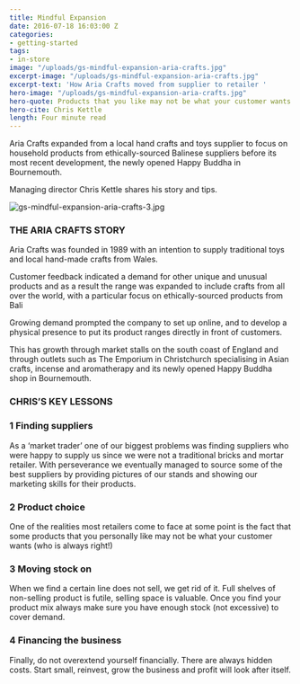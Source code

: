 ```yaml
---
title: Mindful Expansion
date: 2016-07-18 16:03:00 Z
categories:
- getting-started
tags:
- in-store
image: "/uploads/gs-mindful-expansion-aria-crafts.jpg"
excerpt-image: "/uploads/gs-mindful-expansion-aria-crafts.jpg"
excerpt-text: 'How Aria Crafts moved from supplier to retailer '
hero-image: "/uploads/gs-mindful-expansion-aria-crafts.jpg"
hero-quote: Products that you like may not be what your customer wants.
hero-cite: Chris Kettle
length: Four minute read
---
```


Aria Crafts expanded from a local hand crafts and toys supplier to focus on household products from ethically-sourced Balinese suppliers before its most recent development, the newly opened Happy Buddha in Bournemouth. 

Managing director Chris Kettle shares his story and tips. 

![gs-mindful-expansion-aria-crafts-3.jpg](/uploads/gs-mindful-expansion-aria-crafts-3.jpg)

### THE ARIA CRAFTS STORY

Aria Crafts was founded in 1989 with an intention to supply traditional toys and local hand-made crafts from Wales. 

Customer feedback indicated a demand for other unique and unusual products and as a result the range was expanded to include crafts from all over the world, with a particular focus on ethically-sourced products from Bali

Growing demand prompted the company to set up online, and to develop a physical presence to put its product ranges directly in front of customers. 

This has growth through market stalls on the south coast of England and through outlets such as The Emporium in Christchurch specialising in Asian crafts, incense and aromatherapy and its newly opened Happy Buddha shop in Bournemouth. 


### CHRIS’S KEY LESSONS

### 1 Finding suppliers 

As a ‘market trader’ one of our biggest problems was finding suppliers who were happy to supply us since we were not a traditional bricks and mortar retailer. With perseverance we eventually managed to source some of the best suppliers by providing pictures of our stands and showing our marketing skills for their products. 

### 2 Product choice 
 
One of the realities most retailers come to face at some point is the fact that some products that you personally like may not be what your customer wants (who is always right!) 

### 3 Moving stock on
 
When we find a certain line does not sell, we get rid of it. Full shelves of non-selling product is futile, selling space is valuable. Once you find your product mix always make sure you have enough stock (not excessive) to cover demand. 

### 4 Financing the business 
 
Finally, do not overextend yourself financially. There are always hidden costs. Start small, reinvest, grow the business and profit will look after itself. 

